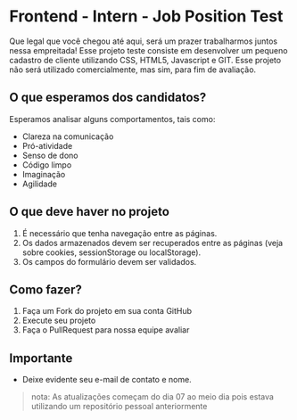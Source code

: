 # Frontend - Intern - Job Position Test
Que legal que você chegou até aqui, será um prazer trabalharmos juntos nessa empreitada! 
Esse projeto teste consiste em desenvolver um pequeno cadastro de cliente utilizando CSS, HTML5, Javascript e GIT. 
Esse projeto não será utilizado comercialmente, mas sim, para fim de avaliação.

## O que esperamos dos candidatos?
Esperamos analisar alguns comportamentos, tais como:

- Clareza na comunicação
- Pró-atividade
- Senso de dono
- Código limpo
- Imaginação
- Agilidade

## O que deve haver no projeto
1) É necessário que tenha navegação entre as páginas.
2) Os dados armazenados devem ser recuperados entre as páginas (veja sobre cookies, sessionStorage ou localStorage).
3) Os campos do formulário devem ser validados.

## Como fazer?
1) Faça um Fork do projeto em sua conta GitHub
2) Execute seu projeto
3) Faça o PullRequest para nossa equipe avaliar


## Importante
- Deixe evidente seu e-mail de contato e nome.

>nota: As atualizações começam do dia 07 ao meio dia pois estava utilizando um repositório pessoal anteriormente